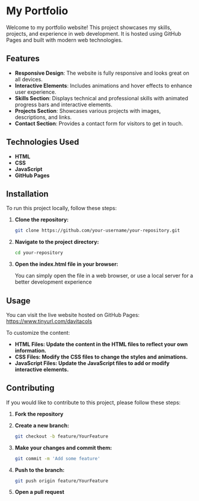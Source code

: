 # My Portfolio

Welcome to my portfolio website! This project showcases my skills, projects, and experience in web development. It is hosted using GitHub Pages and built with modern web technologies.

## Features

- **Responsive Design**: The website is fully responsive and looks great on all devices.
- **Interactive Elements**: Includes animations and hover effects to enhance user experience.
- **Skills Section**: Displays technical and professional skills with animated progress bars and interactive elements.
- **Projects Section**: Showcases various projects with images, descriptions, and links.
- **Contact Section**: Provides a contact form for visitors to get in touch.

## Technologies Used

- **HTML**
- **CSS**
- **JavaScript**
- **GitHub Pages**

## Installation

To run this project locally, follow these steps:

1. **Clone the repository:**

   ```bash
   git clone https://github.com/your-username/your-repository.git


2. **Navigate to the project directory:**

   ```bash
   cd your-repository


3. **Open the index.html file in your browser:**

   You can simply open the file in a web browser, or use a local server for a better development experience


## Usage

You can visit the live website hosted on GitHub Pages: https://www.tinyurl.com/davitacols

To customize the content:

- **HTML Files: Update the content in the HTML files to reflect your own information.**
- **CSS Files: Modify the CSS files to change the styles and animations.**
- **JavaScript Files: Update the JavaScript files to add or modify interactive elements.**


## Contributing
If you would like to contribute to this project, please follow these steps:

1. **Fork the repository**

2. **Create a new branch:**
   ```bash
   git checkout -b feature/YourFeature

3. **Make your changes and commit them:**
   ```bash
   git commit -m 'Add some feature'

4. **Push to the branch:**
   ```bash
   git push origin feature/YourFeature

5. **Open a pull request**